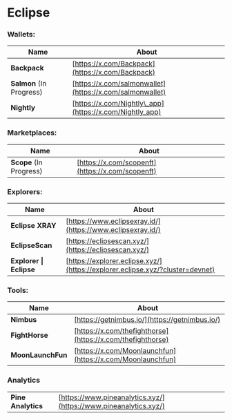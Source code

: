 # Eclipse

### **Wallets:**

| Name                     | About                                                                                   |
| ------------------------ | --------------------------------------------------------------------------------------- |
| **Backpack**             | [https://x.com/Backpack](https://x.com/Backpack)                            |
| **Salmon** (In Progress) | [ ](https://x.com/salmonwallet)[https://x.com/salmonwallet](https://x.com/salmonwallet) |
| **Nightly**              | [https://x.com/Nightly\_app](https://x.com/Nightly_app)                                 |

### **Marketplaces:**

| Name                    | About                                            |
| ----------------------- | ------------------------------------------------ |
| **Scope** (In Progress) | [https://x.com/scopenft](https://x.com/scopenft) |

### Explorers:

| Name                    | About                                                                             |
| ----------------------- | --------------------------------------------------------------------------------- |
| **Eclipse XRAY**        | [https://www.eclipsexray.id/](https://www.eclipsexray.id/)                        |
| **EclipseScan**         | [ ](https://eclipsescan.xyz/)[https://eclipsescan.xyz/](https://eclipsescan.xyz/) |
| **Explorer \| Eclipse** | [https://explorer.eclipse.xyz/](https://explorer.eclipse.xyz/?cluster=devnet)     |

### **Tools:**

| Name               | About                                                      |
| ------------------ | ---------------------------------------------------------- |
| **Nimbus**         | [https://getnimbus.io/](https://getnimbus.io/)             |
| **FightHorse**     | [https://x.com/thefighthorse](https://x.com/thefighthorse) |
| **MoonLaunchFun**  | [https://x.com/Moonlaunchfun](https://x.com/Moonlaunchfun) |

### Analytics

|                    |                                                                  |
| ------------------ | ---------------------------------------------------------------- |
| **Pine Analytics** | [https://www.pineanalytics.xyz/](https://www.pineanalytics.xyz/) |

